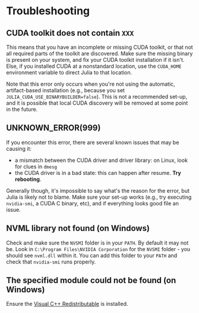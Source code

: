 # Troubleshooting


## CUDA toolkit does not contain `XXX`

This means that you have an incomplete or missing CUDA toolkit, or that not all required
parts of the toolkit are discovered. Make sure the missing binary is present on your system,
and fix your CUDA toolkit installation if it isn't. Else, if you installed CUDA at a
nonstandard location, use the `CUDA_HOME` environment variable to direct Julia to that
location.

Note that this error only occurs when you're not using the automatic, artifact-based
installation (e.g., because you set `JULIA_CUDA_USE_BINARYBUILDER=false`). This is not a
recommended set-up, and it is possible that local CUDA discovery will be removed at some
point in the future.


## UNKNOWN_ERROR(999)

If you encounter this error, there are several known issues that may be causing it:

- a mismatch between the CUDA driver and driver library: on Linux, look for clues in `dmesg`
- the CUDA driver is in a bad state: this can happen after resume. **Try rebooting**.

Generally though, it's impossible to say what's the reason for the error, but Julia is
likely not to blame. Make sure your set-up works (e.g., try executing `nvidia-smi`, a CUDA C
binary, etc), and if everything looks good file an issue.


## NVML library not found (on Windows)

Check and make sure the `NVSMI` folder is in your `PATH`. By default it may not be. Look in
`C:\Program Files\NVIDIA Corporation` for the `NVSMI` folder - you should see `nvml.dll`
within it. You can add this folder to your `PATH` and check that `nvidia-smi` runs properly.


## The specified module could not be found (on Windows)

Ensure the [Visual C++ Redistributable](https://aka.ms/vs/16/release/vc_redist.x64.exe) is
installed.
